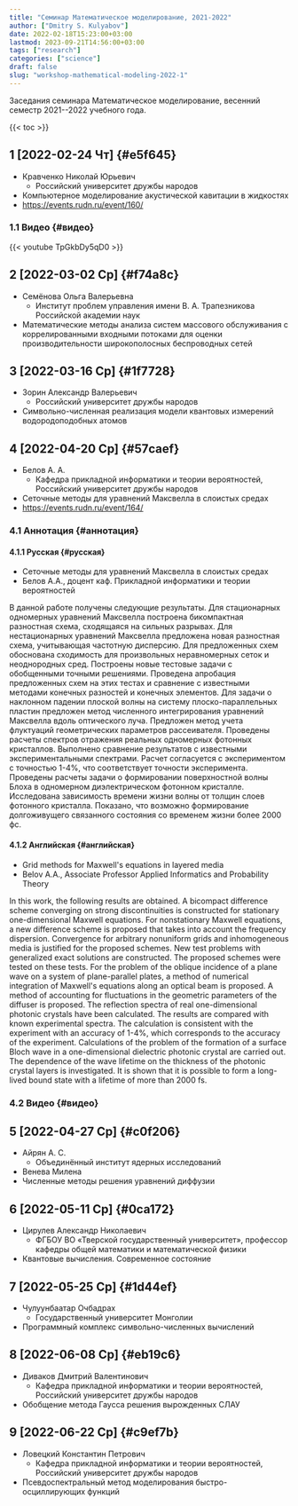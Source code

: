 ```yaml
---
title: "Семинар Математическое моделирование, 2021-2022"
author: ["Dmitry S. Kulyabov"]
date: 2022-02-18T15:23:00+03:00
lastmod: 2023-09-21T14:56:00+03:00
tags: ["research"]
categories: ["science"]
draft: false
slug: "workshop-mathematical-modeling-2022-1"
---
```


Заседания семинара Математическое моделирование, весенний семестр 2021--2022 учебного года.

<!--more-->

{{< toc >}}


## <span class="section-num">1</span> <span class="timestamp-wrapper"><span class="timestamp">[2022-02-24 Чт]</span></span> {#e5f645}

-   Кравченко Николай Юрьевич
    -   Российский университет дружбы народов
-   Компьютерное моделирование акустической кавитации в жидкостях
-   <https://events.rudn.ru/event/160/>


### <span class="section-num">1.1</span> Видео {#видео}

{{< youtube TpGkbDy5qD0 >}}


## <span class="section-num">2</span> <span class="timestamp-wrapper"><span class="timestamp">[2022-03-02 Ср]</span></span> {#f74a8c}

-   Семёнова Ольга Валерьевна
    -   Институт проблем управления имени В. А. Трапезникова Российской академии наук
-   Математические методы анализа систем массового обслуживания с коррелированными входными потоками для оценки производительности широкополосных беспроводных сетей


## <span class="section-num">3</span> <span class="timestamp-wrapper"><span class="timestamp">[2022-03-16 Ср]</span></span> {#1f7728}

-   Зорин Александр Валерьевич
    -   Российский университет дружбы народов
-   Символьно-численная реализация модели квантовых измерений водородоподобных атомов


## <span class="section-num">4</span> <span class="timestamp-wrapper"><span class="timestamp">[2022-04-20 Ср]</span></span> {#57caef}

-   Белов А. А.
    -   Кафедра прикладной информатики и теории вероятностей, Российский университет дружбы народов
-   Сеточные методы для уравнений Максвелла в слоистых средах
-   <https://events.rudn.ru/event/164/>


### <span class="section-num">4.1</span> Аннотация {#аннотация}


#### <span class="section-num">4.1.1</span> Русская {#русская}

-   Сеточные методы для уравнений Максвелла в слоистых средах
-   Белов А.А., доцент каф. Прикладной информатики и теории вероятностей

В данной работе получены следующие результаты. Для стационарных
одномерных уравнений Максвелла построена бикомпактная разностная
схема, сходящаяся на сильных разрывах. Для нестационарных уравнений
Максвелла предложена новая разностная схема, учитывающая частотную
дисперсию.  Для предложенных схем обоснована сходимость для
произвольных неравномерных сеток и неоднородных сред.  Построены новые
тестовые задачи с обобщенными точными решениями. Проведена апробация
предложенных схем на этих тестах и сравнение с известными методами
конечных разностей и конечных элементов.  Для задачи о наклонном
падении плоской волны на систему плоско-параллельных пластин предложен
метод численного интегрирования уравнений Максвелла вдоль оптического
луча.  Предложен метод учета флуктуаций геометрических параметров
рассеивателя. Проведены расчеты спектров отражения реальных одномерных
фотонных кристаллов. Выполнено сравнение результатов с известными
экспериментальными спектрами. Расчет согласуется с экспериментом с
точностью 1-4%, что соответствует точности эксперимента.  Проведены
расчеты задачи о формировании поверхностной волны Блоха в одномерном
диэлектрическом фотонном кристалле. Исследована зависимость времени
жизни волны от толщин слоев фотонного кристалла. Показано, что
возможно формирование долгоживущего связанного состояния со временем
жизни более 2000 фс.


#### <span class="section-num">4.1.2</span> Английская {#английская}

-   Grid methods for Maxwell's equations in layered media
-   Belov A.A., Associate Professor Applied Informatics and Probability Theory

In this work, the following results are obtained. A bicompact
difference scheme converging on strong discontinuities is constructed
for stationary one-dimensional Maxwell equations. For nonstationary
Maxwell equations, a new difference scheme is proposed that takes into
account the frequency dispersion.  Convergence for arbitrary
nonuniform grids and inhomogeneous media is justified for the proposed
schemes.  New test problems with generalized exact solutions are
constructed. The proposed schemes were tested on these tests.  For the
problem of the oblique incidence of a plane wave on a system of
plane-parallel plates, a method of numerical integration of Maxwell's
equations along an optical beam is proposed.  A method of accounting
for fluctuations in the geometric parameters of the diffuser is
proposed. The reflection spectra of real one-dimensional photonic
crystals have been calculated. The results are compared with known
experimental spectra. The calculation is consistent with the
experiment with an accuracy of 1-4%, which corresponds to the accuracy
of the experiment.  Calculations of the problem of the formation of a
surface Bloch wave in a one-dimensional dielectric photonic crystal
are carried out. The dependence of the wave lifetime on the thickness
of the photonic crystal layers is investigated. It is shown that it is
possible to form a long-lived bound state with a lifetime of more than
2000 fs.


### <span class="section-num">4.2</span> Видео {#видео}


## <span class="section-num">5</span> <span class="timestamp-wrapper"><span class="timestamp">[2022-04-27 Ср]</span></span> {#c0f206}

-   Айрян А. С.
    -   Объединённый институт ядерных исследований
-   Венева Милена
-   Численные методы решения уравнений диффузии


## <span class="section-num">6</span> <span class="timestamp-wrapper"><span class="timestamp">[2022-05-11 Ср]</span></span> {#0ca172}

-   Цирулев Александр Николаевич
    -   ФГБОУ ВО «Тверской государственный университет», профессор кафедры общей математики и математической физики
-   Квантовые вычисления. Современное состояние


## <span class="section-num">7</span> <span class="timestamp-wrapper"><span class="timestamp">[2022-05-25 Ср]</span></span> {#1d44ef}

-   Чулуунбаатар Очбадрах
    -   Государственный университет Монголии
-   Программный комплекс символьно-численных вычислений


## <span class="section-num">8</span> <span class="timestamp-wrapper"><span class="timestamp">[2022-06-08 Ср]</span></span> {#eb19c6}

-   Диваков Дмитрий Валентинович
    -   Кафедра прикладной информатики и теории вероятностей, Российский университет дружбы народов
-   Обобщение метода Гаусса решения вырожденных СЛАУ


## <span class="section-num">9</span> <span class="timestamp-wrapper"><span class="timestamp">[2022-06-22 Ср]</span></span> {#c9ef7b}

-   Ловецкий Константин Петрович
    -   Кафедра прикладной информатики и теории вероятностей, Российский университет дружбы народов
-   Псевдоспектральный метод моделирования быстро-осциллирующих функций
